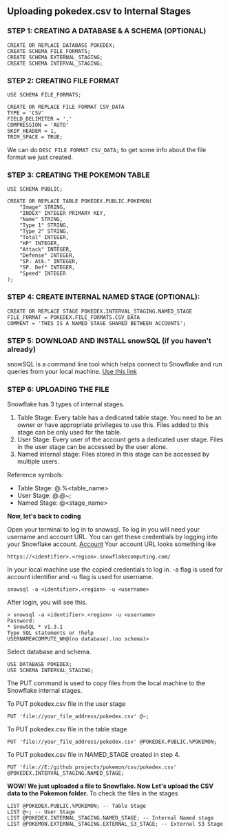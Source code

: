 ## Uploading pokedex.csv to Internal Stages

### STEP 1: CREATING A DATABASE & A SCHEMA (OPTIONAL)
```
CREATE OR REPLACE DATABASE POKEDEX;
CREATE SCHEMA FILE_FORMATS;
CREATE SCHEMA EXTERNAL_STAGING;
CREATE SCHEMA INTERVAL_STAGING;
```
### STEP 2: CREATING FILE FORMAT
```
USE SCHEMA FILE_FORMATS;

CREATE OR REPLACE FILE FORMAT CSV_DATA
TYPE = 'CSV'
FIELD_DELIMITER = ','
COMPRESSION = 'AUTO'
SKIP_HEADER = 1,
TRIM_SPACE = TRUE;
```

We can do `DESC FILE FORMAT CSV_DATA;` to get some info about the file format we just created. 

### STEP 3: CREATING THE POKEMON TABLE
```
USE SCHEMA PUBLIC;

CREATE OR REPLACE TABLE POKEDEX.PUBLIC.POKEMON(
    "Image" STRING,
    "INDEX" INTEGER PRIMARY KEY,
    "Name" STRING,
    "Type 1" STRING,
    "Type 2" STRING,
    "Total" INTEGER,
    "HP" INTEGER,
    "Attack" INTEGER,
    "Defense" INTEGER,
    "SP. Atk." INTEGER,
    "SP. Def" INTEGER,
    "Speed" INTEGER
);
```

### STEP 4: CREATE INTERNAL NAMED STAGE (OPTIONAL): 
```
CREATE OR REPLACE STAGE POKEDEX.INTERVAL_STAGING.NAMED_STAGE
FILE_FORMAT = POKEDEX.FILE_FORMATS.CSV_DATA
COMMENT = 'THIS IS A NAMED STAGE SHARED BETWEEN ACCOUNTS';
```

### STEP 5: DOWNLOAD AND INSTALL snowSQL (if you haven't already)
snowSQL is a command line tool which helps connect to Snowflake and run queries from your local machine. 
[Use this link](https://www.snowflake.com/en/developers/downloads/snowsql/)


### STEP 6: UPLOADING THE FILE
Snowflake has 3 types of internal stages. 
1. Table Stage: Every table has a dedicated table stage. You need to be an owner or have appropriate privileges to use this. Files added to this stage can be only used for the table.
2. User Stage: Every user of the account gets a dedicated user stage. Files in the user stage can be accessed by the user alone.
3. Named internal stage: Files stored in this stage can be accessed by multiple users.

Reference symbols: 
- Table Stage: @<namespace>.%<table_name>
- User Stage: @<namespace>.@~;
- Named Stage: @<stage_name>

**Now, let's back to coding**

Open your terminal to log in to snowsql. To log in you will need your username and account URL. You can get these credentials by logging into your Snowflake account. 
[Account](`https://github.com/Ballal65/Snowflake-csv-upload-with-internal-and-external-staging/blob/main/screenshot.png`)
Your account URL looks something like
```
https://<identifier>.<region>.snowflakecomputing.com/
```
In your local machine use the copied credentials to log in. -a flag is used for account identifier and -u flag is used for username.
```
snowsql -a <identifier>.<region> -u <username>
```
After login, you will see this. 

```
> snowsql -a <identifier>.<region> -u <username>
Password:
* SnowSQL * v1.3.1
Type SQL statements or !help
USERNAME#COMPUTE_WH@(no database).(no schema)>
```
Select database and schema. 
```
USE DATABASE POKEDEX;
USE SCHEMA INTERVAL_STAGING;
```
The PUT command is used to copy files from the local machine to the Snowflake internal stages. 

To PUT pokedex.csv file in the user stage
```
PUT 'file://your_file_address/pokedex.csv' @~;
```

To PUT pokedex.csv file in the table stage 
```
PUT 'file://your_file_address/pokedex.csv' @POKEDEX.PUBLIC.%POKEMON;
```

To PUT pokedex.csv file in NAMED_STAGE created in step 4.
```
PUT 'file://E:/github projects/pokemon/csv/pokedex.csv' @POKEDEX.INTERVAL_STAGING.NAMED_STAGE;
```

**WOW! We just uploaded a file to Snowflake. Now Let's upload the CSV data to the Pokemon folder.**
To check the files in the stages
```
LIST @POKEDEX.PUBLIC.%POKEMON; -- Table Stage
LIST @~; -- User Stage
LIST @POKEDEX.INTERNAL_STAGING.NAMED_STAGE; -- Internal Named stage
LIST @POKEMON.EXTERNAL_STAGING.EXTERNAL_S3_STAGE; -- External S3 Stage
```

